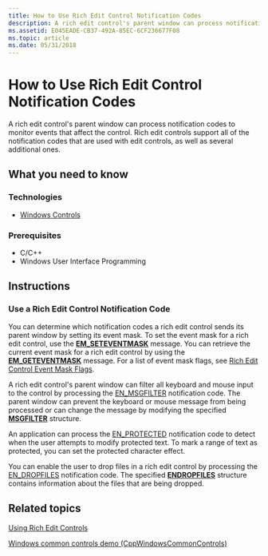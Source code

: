 ```yaml
---
title: How to Use Rich Edit Control Notification Codes
description: A rich edit control's parent window can process notification codes to monitor events that affect the control. Rich edit controls support all of the notification codes that are used with edit controls, as well as several additional ones.
ms.assetid: E045EADE-CB37-492A-85EC-6CF236677F08
ms.topic: article
ms.date: 05/31/2018
---
```


# How to Use Rich Edit Control Notification Codes

A rich edit control's parent window can process notification codes to monitor events that affect the control. Rich edit controls support all of the notification codes that are used with edit controls, as well as several additional ones.

## What you need to know

### Technologies

-   [Windows Controls](window-controls.md)

### Prerequisites

-   C/C++
-   Windows User Interface Programming

## Instructions

### Use a Rich Edit Control Notification Code

You can determine which notification codes a rich edit control sends its parent window by setting its event mask. To set the event mask for a rich edit control, use the [**EM\_SETEVENTMASK**](em-seteventmask.md) message. You can retrieve the current event mask for a rich edit control by using the [**EM\_GETEVENTMASK**](em-geteventmask.md) message. For a list of event mask flags, see [Rich Edit Control Event Mask Flags](rich-edit-control-event-mask-flags.md).

A rich edit control's parent window can filter all keyboard and mouse input to the control by processing the [EN\_MSGFILTER](en-msgfilter.md) notification code. The parent window can prevent the keyboard or mouse message from being processed or can change the message by modifying the specified [**MSGFILTER**](/windows/desktop/api/Richedit/ns-richedit-msgfilter) structure.

An application can process the [EN\_PROTECTED](en-protected.md) notification code to detect when the user attempts to modify protected text. To mark a range of text as protected, you can set the protected character effect.

You can enable the user to drop files in a rich edit control by processing the [EN\_DROPFILES](en-dropfiles.md) notification code. The specified [**ENDROPFILES**](/windows/desktop/api/Richedit/ns-richedit-endropfiles) structure contains information about the files that are being dropped.

## Related topics

<dl> <dt>

[Using Rich Edit Controls](using-rich-edit-controls.md)
</dt> <dt>

[Windows common controls demo (CppWindowsCommonControls)](https://code.msdn.microsoft.com/CppWindowsCommonControls-9ea0de64)
</dt> </dl>

 

 




